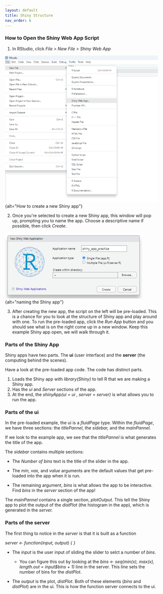 ```yaml
---
layout: default
title: Shiny Structure
nav_order: 6
---
```


### How to Open the Shiny Web App Script

1.  In RStudio, click *File \> New File \> Shiny Web App*

![How to create a new Shiny app](images/new_shiny_app.png){alt="How to create a new Shiny app"}

2.  Once you're selected to create a new Shiny app, this window will pop up, prompting you to name the app. Choose a descriptive name if possible, then click *Create*.

![naming the Shiny app](images/name_shiny_app.png){alt="naming the Shiny app"}

3.  After creating the new app, the script on the left will be pre-loaded. This is a chance for you to look at the structure of Shiny app and play around with one. To run the pre-loaded app, click the *Run App* button and you should see what is on the right come up in a new window. Keep this example Shiny app open, we will walk through it.

### 

### Parts of the Shiny App

Shiny apps have two parts. The **ui** (user interface) and the **server** (the computing behind the scenes).

Have a look at the pre-loaded app code. The code has distinct parts.

1.  Loads the Shiny app with *library(Shiny)* to tell R that we are making a Shiny app.
2.  Has the *ui* and *Server* sections of the app.
3.  At the end, the *shinyApp(ui = ui , server = server)* is what allows you to run the app.

### Parts of the ui

In the pre-loaded example, the ui is a *fluidPage* type. Within the *fluidPage*, we have three sections: the *titlePannel*, the *sidebar,* and the *mainPannel.*

If we look to the example app, we see that the *titlePannel* is what generates the title of the app.

The *sidebar* contains multiple sections:

-   The *Number of bins* text is the title of the slider in the app.

-   The *min, vax,* and *value* arguments are the default values that get pre-loaded into the app when it is run.

-   The remaining argument, *bins* is what allows the app to be interactive. Find *bins* in the *server* section of the app!

The *mainPannel* contains a single section, *plotOutput*. This tell the Shiny app to plot the output of the *distPlot* (the histogram in the app), which is generated in the *server.*

### Parts of the server

The first thing to notice in the *server* is that it is built as a function

*server \<- function(input, output) { }*

-   The *input* is the user input of sliding the slider to selct a number of *bins*.

    -   You can figure this out by looking at the *bins \<- seq(min(x), max(x), length.out = input\$bins + 1)* line in the server. This line sets the number of bins for the *distPlot*.

-   The *output* is the plot, *distPlot*. Both of these elements (*bins* and *distPlot*) are in the ui. This is how the function server connects to the ui.
